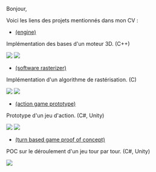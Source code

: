 Bonjour,

Voici les liens des projets mentionnés dans mon CV : 

- [(engine)](https://github.com/ldalzotto/Engine)

Implémentation des bases d'un moteur 3D. (C++)

![](https://i.imgur.com/L1YIDMH.gif)
![](https://s4.gifyu.com/images/ezgif-3-997f1678fb0e.gif)

- [(software rasterizer)](https://github.com/ldalzotto/SoftwareRasterizer)

Implémentation d'un algorithme de rastérisation. (C)

![](https://i.imgur.com/8LRG2xY.gif)
![](https://i.imgur.com/BIZjD6j.gif)

- [(action game prototype)](https://github.com/ldalzotto/ProjectUndefined-Prototype) 

Prototype d'un jeu d'action. (C#, Unity)

![](https://github.com/ldalzotto/gif/blob/master/ezgif-1-80b82499a60c.gif)
![](https://img.itch.zone/aW1nLzI4MjIzNzIuZ2lm/original/OAlluE.gif)

- [(turn based game proof of concept)](https://github.com/ldalzotto/TurnBased-POC)

POC sur le déroulement d'un jeu tour par tour. (C#, Unity)

![](https://i.imgur.com/4HYH1P6.gif)
